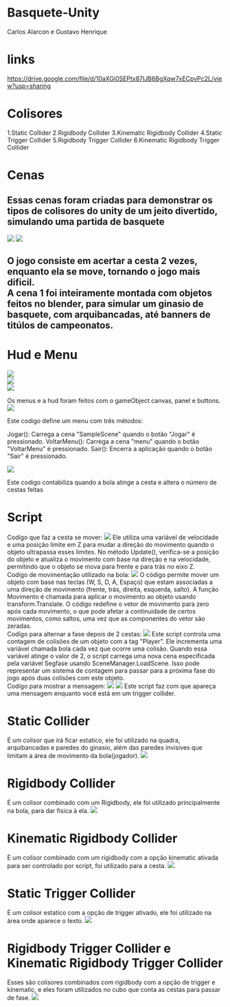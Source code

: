 # Basquete-Unity
Carlos Alarcon e Gustavo Henrique

# links
https://drive.google.com/file/d/10aXGi0SEPtx87lJB6BgXqw7xECpvPc2L/view?usp=sharing

# Colisores
1.Static Collider
2.Rigidbody Collider
3.Kinematic Rigidbody Collider
4.Static Trigger Collider
5.Rigidbody Trigger Collider
6.Kinematic Rigidbody Trigger Collider
# Cenas
<h2>Essas cenas foram criadas para demonstrar os tipos de colisores do unity de um jeito divertido, simulando uma partida de basquete</h2>
<img src ="img/cena1.png">
<img src ="img/cena2.png">
<h2>O jogo consiste em acertar a cesta 2 vezes, enquanto ela se move, tornando o jogo mais dificil.
<br>
A cena 1 foi inteiramente montada com objetos feitos no blender, para simular um ginasio de basquete, com arquibancadas, até banners de titúlos de campeonatos.
</h2>

# Hud e Menu
<img src ="img/menui.png"> <br>
<img src ="img/hud.png"><br>
<img src ="img/fim.png"><br>

Os menus e a hud foram feitos com o gameObject canvas, panel e buttons.
<img src ="img/cMenu.png"><br>

Este codigo define um menu com três métodos:

Jogar(): Carrega a cena "SampleScene" quando o botão "Jogar" é pressionado.
VoltarMenu(): Carrega a cena "menu" quando o botão "VoltarMenu" é pressionado.
Sair(): Encerra a aplicação quando o botão "Sair" é pressionado.

<img src ="img/cHud.png"><br>

Este codigo contabiliza quando a bola atinge a cesta e altera o número de cestas feitas

# Script

Codígo que faz a cesta se mover:
<img src ="img/cesta.png">
Ele utiliza uma variável de velocidade e uma posição limite em Z para mudar a direção do movimento quando o objeto ultrapassa esses limites. No método Update(), verifica-se a posição do objeto e atualiza o movimento com base na direção e na velocidade, permitindo que o objeto se mova para frente e para trás no eixo Z.
<br>
Codígo de movimentação utilizado na bola:
<img src ="img/moventacao.png">
O código permite mover um objeto com base nas teclas  (W, S, D, A, Espaço) que estam associadas a uma direção de movimento (frente, trás, direita, esquerda, salto). A função Movimento é chamada para aplicar o movimento ao objeto usando transform.Translate. O código redefine o vetor de movimento para zero após cada movimento, o que pode afetar a continuidade de certos movimentos, como saltos, uma vez que as componentes do vetor são zeradas.
<br>
Codígo para alternar a fase depois de 2 cestas:
<img src ="img/altcena.png">
Este script controla uma contagem de colisões de um objeto com a tag "Player". Ele incrementa uma variável chamada bola cada vez que ocorre uma colisão. Quando essa variável atinge o valor de 2, o script carrega uma nova cena especificada pela variável Segfase usando SceneManager.LoadScene. Isso pode representar um sistema de contagem para passar para a próxima fase do jogo após duas colisões com este objeto.
<br>
Codígo para mostrar a mensagem:
<img src ="img/msn.png">
<img src ="img/areatexto.png">
Este script faz com que apareça uma mensagem enquanto você está em um trigger collider.

# Static Collider
É um colisor que irá ficar estatico, ele foi utilizado na quadra, arquibancadas e paredes do ginasio, além das paredes invisíves que limitam a área de movimento da bola(jogador).
<img src ="img/static.png">

# Rigidbody Collider
É um colisor combinado com um Rigidbody, ele foi utilizado principalmente na bola, para dar fisica à ela.
<img src ="img/bola.png">

# Kinematic Rigidbody Collider
É um colisor combinado com um rigidbody com a opção kinematic ativada para ser controlado por script, foi utilizado para a cesta.
<img src ="img/cestaobj.png">

# Static Trigger Collider
É um colisor estatico com a opção de trigger ativado, ele foi utilizado na área onde aparece o texto.
<img src ="img/statictrigger.png">

# Rigidbody Trigger Collider e Kinematic Rigidbody Trigger Collider
Esses são colisores combinados com rigidbody com a opção de trigger e kinematic, e eles foram utilizados no cubo que conta as cestas para passar de fase.
<img src ="img/cube.png">